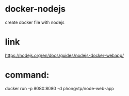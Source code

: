# docker-nodejs
create docker file with nodejs

# link
https://nodejs.org/en/docs/guides/nodejs-docker-webapp/

# command:
docker run -p 8080:8080 -d phongvtp/node-web-app
